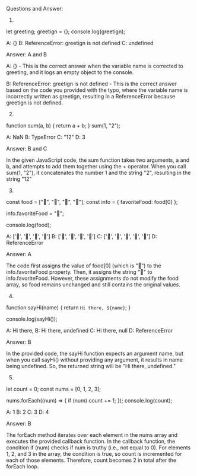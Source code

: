 Questions and Answer:

1.

let greeting;
greetign = {};
console.log(greetign);

A: {}
B: ReferenceError: greetign is not defined
C: undefined

Answer: A and B

A: {} - This is the correct answer when the variable name is corrected to greeting, and it logs an empty object to the console.

B: ReferenceError: greetign is not defined - This is the correct answer based on the code you provided with the typo, where the variable name is incorrectly written as greetign, resulting in a ReferenceError because greetign is not defined.



2.

function sum(a, b) {
  return a + b;
}
sum(1, "2");


A: NaN
B: TypeError
C: "12"
D: 3

Answer: B and C

In the given JavaScript code, the sum function takes two arguments, a and b, and attempts to add them together using the + operator. When you call sum(1, "2"), it concatenates the number 1 and the string "2", resulting in the string "12"


3.
const food = ["🍕", "🍫", "🥑", "🍔"];
const info = { favoriteFood: food[0] };

info.favoriteFood = "🍝";

console.log(food);


A: ['🍕', '🍫', '🥑', '🍔']
B: ['🍝', '🍫', '🥑', '🍔']
C: ['🍝', '🍕', '🍫', '🥑', '🍔']
D: ReferenceError


Answer: A

The code first assigns the value of food[0] (which is "🍕") to the info.favoriteFood property. Then, it assigns the string "🍝" to info.favoriteFood. However, these assignments do not modify the food array, so food remains unchanged and still contains the original values.


4. 
function sayHi(name) {
  return `Hi there, ${name}`;
}

console.log(sayHi());


A: Hi there,
B: Hi there, undefined
C: Hi there, null
D: ReferenceError


Answer: B

In the provided code, the sayHi function expects an argument name, but when you call sayHi() without providing any argument, it results in name being undefined. So, the returned string will be "Hi there, undefined."



5.
let count = 0;
const nums = [0, 1, 2, 3];

nums.forEach((num) => {
  if (num) count += 1;
});
console.log(count);

A: 1
B: 2
C: 3
D: 4

Answer: B

The forEach method iterates over each element in the nums array and executes the provided callback function. In the callback function, the condition if (num) checks if num is truthy (i.e., not equal to 0). For elements 1, 2, and 3 in the array, the condition is true, so count is incremented for each of those elements. Therefore, count becomes 2 in total after the forEach loop.



